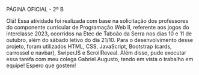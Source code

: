 PÁGINA OFICIAL - 2º B


Olá! Essa atividade foi realizada com base na solicitação dos professores do componente curricular de Programação Web II, referente aos jogos do interclasse 2023, ocorridos na Etec de Taboão da Serra nos dias 10 e 11 de outubro, além do sábado letivo do dia 21/10. Para o desenvolvimento desse projeto, foram utilizados HTML, CSS, JavaScript, Bootstrap (cards, carrossel e navbar), SwiperJS e ScrollReveal. Além disso, pude executar essa tarefa com meu colega Gabriel Augusto, tendo em vista o trabalho em equipe! Espero que gostem!
